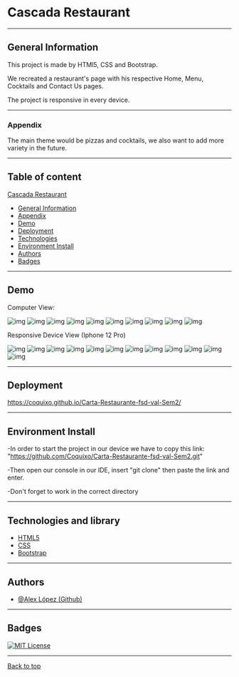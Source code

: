 # Cascada Restaurant
***

## General Information

This project is made by HTMl5, CSS and Bootstrap.

We recreated a restaurant's page with his respective Home, Menu, Cocktails and Contact Us pages.
 
The project is responsive in every device.
***
### Appendix

The main theme would be pizzas and cocktails, we also want to add more variety in the future.
***
## Table of content
 [Cascada Restaurant](#cascada-restaurant)

- [General Information](#general-information)   
- [Appendix](#appendix)   
- [Demo](#demo)   
- [Deployment](#deployment)   
- [Technologies](#technologies-and-library)   
- [Environment Install](#environment-install)   
- [Authors](#authors)   
- [Badges](#badges)   

***
## Demo
Computer View:

![img](./images/Screenshots/Computer-View/Home-1.PNG)
![img](./images/Screenshots/Computer-View/Home-2.PNG)
![img](./images/Screenshots/Computer-View/Home-3.PNG)
![img](./images/Screenshots/Computer-View/Home-4.PNG)
![img](./images/Screenshots/Computer-View/Home-5.PNG)
![img](./images/Screenshots/Computer-View/Menu-1.PNG)
![img](./images/Screenshots/Computer-View/Menu-2.PNG)
![img](./images/Screenshots/Computer-View/Menu-3.PNG)
![img](./images/Screenshots/Computer-View/Cocktails-1.PNG)
![img](./images/Screenshots/Computer-View/Contact-Us-1.PNG)

Responsive Device View (Iphone 12 Pro)

![img](./images/Screenshots/Responsive-view/Home-R-1.PNG)
![img](./images/Screenshots/Responsive-view/Home-R-2.PNG)
![img](./images/Screenshots/Responsive-view/Home-R-3.PNG)
![img](./images/Screenshots/Responsive-view/Menu-R-1.PNG)
![img](./images/Screenshots/Responsive-view/Menu-R-2.PNG)
![img](./images/Screenshots/Responsive-view/Menu-R-3.PNG)
![img](./images/Screenshots/Responsive-view/Menu-R-4.PNG)
![img](/images/Screenshots/Responsive-view/Cocktails-R-1.PNG)
![img](./images/Screenshots/Responsive-view/Cocktails-R-2.PNG)
![img](./images/Screenshots/Responsive-view/Cocktails-R-3.PNG)
![img](./images/Screenshots/Responsive-view/Cocktails-R-4.PNG)
![img](./images/Screenshots/Responsive-view/Contact-Us-R-1.PNG)
***
## Deployment

https://coquixo.github.io/Carta-Restaurante-fsd-val-Sem2/
***

## Environment Install

-In order to start the project in our device we have to copy this link: "https://github.com/Coquixo/Carta-Restaurante-fsd-val-Sem2.git"

-Then open our console in our IDE, insert "git clone" then paste the link and enter.

-Don't forget to work in the correct directory
***
##  Technologies and library
-   [HTML5](https://html5.org/)
-   [CSS](https://www.w3.org/Style/CSS/Overview.en.html)
-   [Bootstrap](https://getbootstrap.com/)

***
## Authors

- [@Alex López (Github)](https://github.com/Coquixo)
***
## Badges

[![MIT License](https://img.shields.io/badge/License-MIT-green.svg)](https://choosealicense.com/licenses/mit/)
***
[Back to top](#appendix)